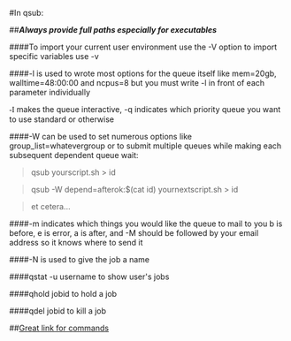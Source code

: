 #In qsub:

##**_Always provide full paths especially for executables_**

####To import your current user environment use the -V option to import specific variables use -v

####-l is used to wrote most options for the queue itself like mem=20gb, walltime=48:00:00 and ncpus=8 but you must write -l in front of each parameter individually

<span style="font-family:Georgia;">-I</span> makes the queue interactive, -q indicates which priority queue you want to use standard or otherwise

####-W can be used to set numerous options like group\_list=whatevergroup or to submit multiple queues while making each subsequent dependent queue wait:

> qsub yourscript.sh > id

> qsub -W depend=afterok:$(cat id) yournextscript.sh > id

> et cetera...

####-m indicates which things you would like the queue to mail to you b is before, e is error, a is after, and -M should be followed by your email address so it knows where to send it

####-N is used to give the job a name

####qstat -u username to show user's jobs

####qhold jobid to hold a job

####qdel jobid to kill a job

##[Great link for commands](http://hpc.sissa.it/pbs/pbs-2.html)
